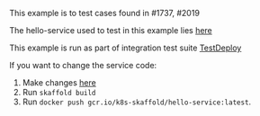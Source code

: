 This example is to test cases found in #1737, #2019

The hello-service used to test in this example lies [here](build-service)

This example is run as part of integration test suite [TestDeploy](../../deploy_test.go)

If you want to change the service code:
1. Make changes [here](build-service)
2. Run `skaffold build`
3. Run `docker push gcr.io/k8s-skaffold/hello-service:latest`.

